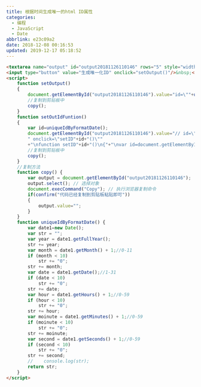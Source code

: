 ```yaml
---
title: 根据时间生成唯一的html ID属性
categories:
  - 编程
  - JavaScript
  - Date
abbrlink: e23c09a2
date: 2018-12-08 00:16:53
updated: 2019-12-17 05:18:52
---
```

<div id='my_toc'></div>
<style>.header_1{margin-left: 1em;}.header_2{margin-left: 2em;}.header_3{margin-left: 3em;}.header_4{margin-left: 4em;}.header_5{margin-left: 5em;}.header_6{margin-left: 6em;}</style>
<!--more-->
<script>if (navigator.platform.search('arm')==-1){document.getElementById('my_toc').style.display = 'none';}var e,p = document.getElementsByTagName('p');while (p.length>0) {e = p[0];e.parentElement.removeChild(e);}</script>

<!--end-->
```html
<textarea name="output" id="output20181126110146" rows="5" style="width:100%"></textarea>
<input type="button" value="生成唯一化ID" onclick="setOutput()"/>&nbsp;<input type="button" value="生成唯一ID和对应设置方法" onclick="setOutIdFuntion()">
<script>
    function setOutput()
    {
        document.getElementById("output20181126110146").value="id=\""+uniqueIdByFormatDate()+"\"";
        //复制到剪贴板中
        copy();
    }
    function setOutIdFuntion()
    {
        var id=uniqueIdByFormatDate();
        document.getElementById("output20181126110146").value="// id=\""+id+"\""+
        " onclick=\"setID"+id+"()\""
        +"\nfunction setID"+id+"()\n{"+"\nvar id=document.getElementById(\""+id+"\");"+"\n}";
        //复制到剪贴板中
        copy();
    }
    //复制方法
    function copy() {
        var output = document.getElementById("output20181126110146");
        output.select(); // 选择对象
        document.execCommand("Copy"); // 执行浏览器复制命令
        if(confirm("代码已经复制到剪贴板粘贴即可"))
        {
            output.value="";
        }
    }
    function uniqueIdByFormatDate() {
        var date1=new Date();
        var str = "";
        var year = date1.getFullYear();
        str += year;
        var month = date1.getMonth() + 1;//0-11
        if (month < 10)
            str += "0";
        str += month;
        var date = date1.getDate();//1-31
        if (date < 10)
            str += "0";
        str += date;
        var hour = date1.getHours() + 1;//0-59
        if (hour < 10)
            str += "0";
        str += hour;
        var moinute = date1.getMinutes() + 1;//0-59
        if (moinute < 10)
            str += "0";
        str += moinute;
        var second = date1.getSeconds() + 1;//0-59
        if (second < 10)
            str += "0";
        str += second;
        //    console.log(str);
        return str;
    }
</script>
```

